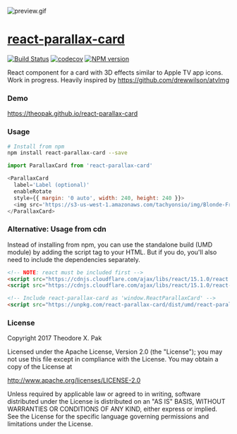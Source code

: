 ![preview.gif](preview.gif)

# [react-parallax-card](https://theopak.github.io/react-parallax-card)

[![Build Status](https://img.shields.io/travis/theopak/react-parallax-card.svg?style=flat-square)](https://travis-ci.org/theopak/react-parallax-card)
[![codecov](https://img.shields.io/codecov/c/github/theopak/react-parallax-card.svg?style=flat-square)](https://codecov.io/gh/theopak/react-parallax-card)
[![NPM version](https://img.shields.io/npm/v/react-parallax-card.svg?style=flat-square)](http://badge.fury.io/js/react-parallax-card)

React component for a card with 3D effects similar to Apple TV app icons. Work in progress. Heavily inspired by https://github.com/drewwilson/atvImg

### Demo

https://theopak.github.io/react-parallax-card


### Usage

```bash
# Install from npm
npm install react-parallax-card --save
```

```js
import ParallaxCard from 'react-parallax-card'

<ParallaxCard
  label='Label (optional)'
  enableRotate
  style={{ margin: '0 auto', width: 240, height: 240 }}>
  <img src='https://s3-us-west-1.amazonaws.com/tachyonsio/img/Blonde-Frank_Ocean.jpeg' width='240' role='presentation' />
</ParallaxCard>
```


### Alternative: Usage from cdn

Instead of installing from npm, you can use the standalone build (UMD module) by adding the script tag to your HTML. But if you do, you'll also need to include the dependencies separately.

```html
<!-- NOTE: react must be included first -->
<script src="https://cdnjs.cloudflare.com/ajax/libs/react/15.1.0/react.min.js"></script>
<script src="https://cdnjs.cloudflare.com/ajax/libs/react/15.1.0/react-dom.min.js"></script>

<!-- Include react-parallax-card as 'window.ReactParallaxCard' -->
<script src="https://unpkg.com/react-parallax-card/dist/umd/react-parallax-card.js"></script>
```


### License

Copyright 2017 Theodore X. Pak

Licensed under the Apache License, Version 2.0 (the "License");
you may not use this file except in compliance with the License.
You may obtain a copy of the License at

http://www.apache.org/licenses/LICENSE-2.0

Unless required by applicable law or agreed to in writing, software
distributed under the License is distributed on an "AS IS" BASIS,
WITHOUT WARRANTIES OR CONDITIONS OF ANY KIND, either express or implied.
See the License for the specific language governing permissions and
limitations under the License.
